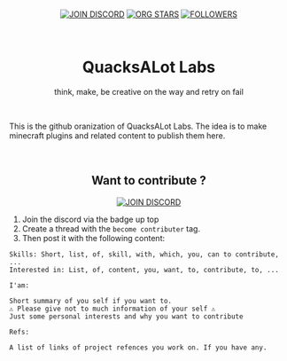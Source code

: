 <div align=center>

<br>

[![JOIN DISCORD](https://img.shields.io/discord/1363548485315727551?style=flat-square&logo=discord&label=discord&color=%235865F2)](https://discord.gg/ghEBQt2WCM) [![ORG STARS](https://img.shields.io/github/stars/QuacksALotLabs?style=flat-square&logo=github&logoColor=white&label=Stars&labelColor=gray&color=white)](https://github.com/QuacksALotLabs) [![FOLLOWERS](https://img.shields.io/github/followers/QuacksALotLabs?style=flat-square&logo=github&logoColor=white&label=followers&labelColor=gray&color=white)](https://github.com/QuacksALotLabs)

<br>

# QuacksALot Labs

think, make, be creative on the way and retry on fail

<br>

</div>

This is the github oranization of QuacksALot Labs. The idea is to make minecraft plugins and related content to publish them here.

<div align=center> 

<br>

## Want to contribute ? 

[![JOIN DISCORD](https://img.shields.io/badge/discord-%235865F2?style=for-the-badge&logo=discord&logoColor=white&labelColor=%235865F2)](https://discord.gg/ghEBQt2WCM)


</div>

1. Join the discord via the badge up top 
2. Create a thread with the `become contributer` tag. 
3. Then post it with the following content:

```text
Skills: Short, list, of, skill, with, which, you, can to contribute, ...
Interested in: List, of, content, you, want, to, contribute, to, ...

I'am: 

Short summary of you self if you want to. 
⚠️ Please give not to much information of your self ⚠️ 
Just some personal interests and why you want to contribute

Refs: 

A list of links of project refences you work on. If you have any.
```
